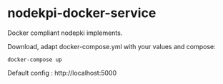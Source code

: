 # nodekpi-docker-service

Docker compliant nodepki implements.

Download, adapt docker-compose.yml with your values and compose:

```
docker-compose up
```

Default config : http://localhost:5000

